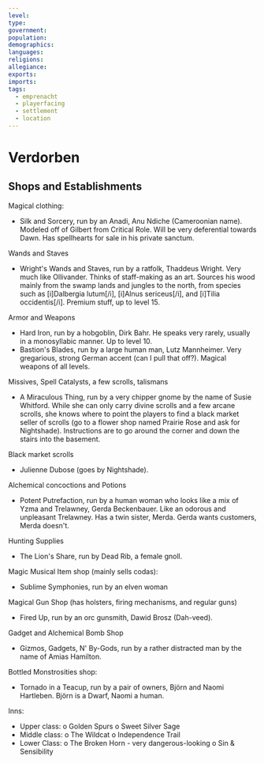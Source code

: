 ```yaml
---
level:
type:
government:
population:
demographics:
languages:
religions:
allegiance:
exports:
imports:
tags:
  - emprenacht
  - playerfacing
  - settlement
  - location
---
```

# Verdorben
## Shops and Establishments

Magical clothing:
- Silk and Sorcery, run by an Anadi, Anu Ndiche (Cameroonian name). Modeled off of Gilbert from Critical Role. Will be very deferential towards Dawn. Has spellhearts for sale in his private sanctum. 

Wands and Staves
- Wright's Wands and Staves, run by a ratfolk, Thaddeus Wright. Very much like Ollivander. Thinks  of staff-making as an art. Sources his wood mainly from the swamp lands and jungles to the north, from species such as [i]Dalbergia lutum[/i], [i]Alnus sericeus[/i], and [i]Tilia occidentis[/i]. Premium stuff, up to level 15.

Armor and Weapons
- Hard Iron, run by a hobgoblin, Dirk Bahr. He speaks very rarely, usually in a monosyllabic manner. Up to level 10.
- Bastion's Blades, run by a large human man, Lutz Mannheimer. Very gregarious, strong German accent (can I pull that off?). Magical weapons of all levels. 

Missives, Spell Catalysts, a few scrolls, talismans
- A Miraculous Thing, run by a very chipper gnome by the name of Susie Whitford. While she can only carry divine scrolls and a few arcane scrolls, she knows where to point the players to find a black market seller of scrolls (go to a flower shop named Prairie Rose and ask for Nightshade). Instructions are to go around the corner and down the stairs into the basement.

Black market scrolls
- Julienne Dubose (goes by Nightshade).

Alchemical concoctions and Potions
- Potent Putrefaction, run by a human woman who looks like a mix of Yzma and Trelawney, Gerda Beckenbauer. Like an odorous and unpleasant Trelawney. Has a twin sister, Merda. Gerda wants customers, Merda doesn't.

Hunting Supplies
- The Lion's Share, run by Dead Rib, a female gnoll. 

Magic Musical Item shop (mainly sells codas):
- Sublime Symphonies, run by an elven woman 

Magical Gun Shop (has holsters, firing mechanisms, and regular guns)
- Fired Up, run by an orc gunsmith, Dawid Brosz (Dah-veed). 

Gadget and Alchemical Bomb Shop
- Gizmos, Gadgets, N' By-Gods, run by a rather distracted man by the name of Amias Hamilton.

Bottled Monstrosities shop:
- Tornado in a Teacup, run by a pair of owners, Björn and Naomi Hartleben. Björn is a Dwarf, Naomi a human. 


Inns:
- Upper class:
	o Golden Spurs
	o Sweet Silver Sage
- Middle class:
	o The Wildcat
	o Independence Trail
- Lower Class:
	o The Broken Horn
		- very dangerous-looking
	o Sin & Sensibility